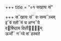 +++
title = "०१ सखायः सं"

+++
स᳓खायः सं᳓ वः सम्य᳓ञ्चम्  
इ᳓षं स्तो᳓मं च अग्न᳓ये  
व᳓र्षिष्ठाय क्षितीना᳐᳓म्  
ऊर्जो᳓ न᳓प्त्रे स᳓हस्वते